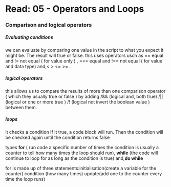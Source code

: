 
# Read: 05 - Operators and Loops

### Comparison and logical operators

##### Evaluating conditions 
we can evaluate by comparing one value in the script to what you expect it might be. The result will true or false. this uses operators usch as == equal and != not equal ( for value only ) , === equal and !== not equal ( for value and data type) and,< > <= >= .

##### logical operators 
this allows us to compare the results of more than one comparison operator ( which they usually  true or false ) by adding /&& (logical and,  both true) /|| (logical or one or more true ) /! (logical not invert the boolean value ) between them.

##### loops

it checks a condition If it true, a code block will run. Then the condition will be checked again until the condition returns false

types
**for** ( run code a specific number of times the condition is usually a counter  to tell how many times the loop should run), **while** (the code will continue to loop for as long as the condition is true) and,**do while**

for is made up of three statements:initialisation(create a variable for the counter) condition (how many times) update(add one to the counter every time the loop runs)
